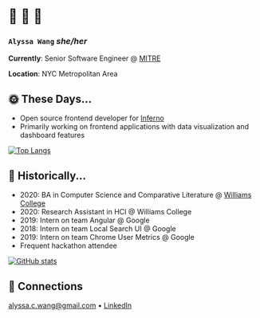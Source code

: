 # 🌱 🌱 🌱

### `Alyssa Wang` *she/her*

**Currently**: Senior Software Engineer @ [MITRE](https://www.mitre.org/)

**Location**: NYC Metropolitan Area

## 🌞 These Days...

- Open source frontend developer for [Inferno](https://inferno.healthit.gov/) 
- Primarily working on frontend applications with data visualization and dashboard features

[![Top Langs](https://github-readme-stats.vercel.app/api/top-langs/?username=AlyssaWang&layout=compact&theme=material-palenight)](https://github.com/anuraghazra/github-readme-stats)


## 📜 Historically...

- 2020: BA in Computer Science and Comparative Literature @ [Williams College](https://www.williams.edu/)
- 2020: Research Assistant in HCI @ Williams College
- 2019: Intern on team Angular @ Google
- 2018: Intern on team Local Search UI @ Google
- 2019: Intern on team Chrome User Metrics @ Google
- Frequent hackathon attendee

[![GitHub stats](https://github-readme-stats.vercel.app/api?username=AlyssaWang&hide=stars,issues&hide_rank=true&show=reviews,prs_merged&show_icons=true&theme=material-palenight)](https://github.com/anuraghazra/github-readme-stats)

## 👭 Connections

alyssa.c.wang@gmail.com • [LinkedIn](https://www.linkedin.com/in/alyssacwang/)
